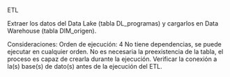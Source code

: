 ETL

Extraer los datos del Data Lake (tabla DL_programas) y cargarlos en Data Warehouse (tabla DIM_origen).

Consideraciones:
Orden de ejecución: 4
No tiene dependencias, se puede ejecutar en cualquier orden.
No es necesaria la preexistencia de la tabla, el proceso es capaz de crearla durante la ejecución.
Verificar la conexión a la(s) base(s) de dato(s) antes de la ejecución del ETL.
